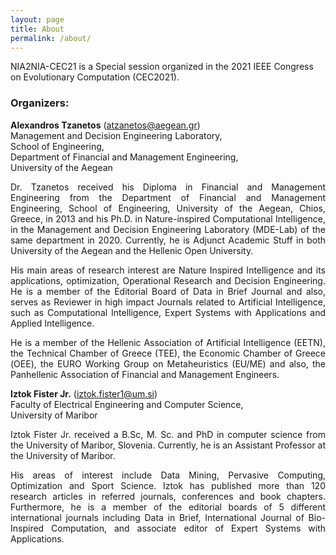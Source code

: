 ```yaml
---
layout: page 
title: About
permalink: /about/
---
```


NIA2NIA-CEC21 is a Special session organized in the 2021 IEEE Congress on Evolutionary Computation (CEC2021).

### Organizers:
**Alexandros Tzanetos** (atzanetos@aegean.gr)<br/>
Management and Decision Engineering Laboratory,<br/>
School of Engineering,<br/>
Department of Financial and Management Engineering,<br/>
University of the Aegean

<p align="justify">
Dr. Tzanetos received his Diploma in Financial and Management Engineering from the Department of Financial and Management Engineering, School of Engineering, University of the Aegean, Chios, Greece, in 2013 and his Ph.D. in Nature-inspired Computational Intelligence, in the Management and Decision Engineering Laboratory (MDE-Lab) of the same department in 2020. Currently, he is Adjunct Academic Stuff in both University of the Aegean and the Hellenic Open University.
</p>
<p align="justify">
His main areas of research interest are Nature Inspired Intelligence and its applications, optimization, Operational Research and Decision Engineering. 
He is a member of the Editorial Board of Data in Brief Journal and also, serves as Reviewer in high impact Journals related to Artificial Intelligence, such as Computational Intelligence, Expert Systems with Applications and Applied Intelligence.
</p>
<p align="justify">
He is a member of the Hellenic Association of Artificial Intelligence (EETN), the Technical Chamber of Greece (TEE), the Economic Chamber of Greece (ΟΕΕ), the EURO Working Group on Metaheuristics (EU/ME) and also, the Panhellenic Association of Financial and Management Engineers.
</p>

**Iztok Fister Jr.** (iztok.fister1@um.si)<br/>
Faculty of Electrical Engineering and Computer Science,<br/>
University of Maribor<br/>

<p align="justify">
Iztok Fister Jr. received a B.Sc, M. Sc. and PhD in computer science from the University of Maribor, Slovenia. Currently, he is an Assistant Professor at the University of Maribor.
</p>
<p align="justify">
His areas of interest include Data Mining, Pervasive Computing, Optimization and Sport Science. Iztok has published more than 120 research articles in referred journals, conferences and book chapters. Furthermore, he is a member of the editorial boards of 5 different international journals including Data in Brief, International Journal of Bio-Inspired Computation, and associate editor of Expert Systems with Applications.
</p>
